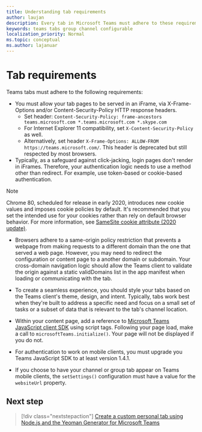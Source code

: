 ```yaml
---
title: Understanding tab requirements
author: laujan
description: Every tab in Microsoft Teams must adhere to these requirements.
keywords: teams tabs group channel configurable
localization_priority: Normal
ms.topic: conceptual
ms.author: lajanuar
---
```

# Tab requirements

Teams tabs must adhere to the following requirements:

* You must allow your tab pages to be served in an iFrame, via X-Frame-Options and/or Content-Security-Policy HTTP response headers.
  * Set header: `Content-Security-Policy: frame-ancestors teams.microsoft.com *.teams.microsoft.com *.skype.com`
  * For Internet Explorer 11 compatibility, set `X-Content-Security-Policy` as well.
  * Alternatively, set header `X-Frame-Options: ALLOW-FROM https://teams.microsoft.com/`. This header is deprecated but still respected by most browsers.
* Typically, as a safeguard against click-jacking, login pages don't render in iFrames. Therefore, your authentication logic needs to use a method other than redirect. For example, use token-based or cookie-based authentication.

> [!NOTE]
> Chrome 80, scheduled for release in early 2020, introduces new cookie values and imposes cookie policies by default. It's recommended that you set the intended use for your cookies rather than rely on default browser behavior. For more information, see [SameSite cookie attribute (2020 update)](../../resources/samesite-cookie-update.md).

* Browsers adhere to a same-origin policy restriction that prevents a webpage from making requests to a different domain than the one that served a web page. However, you may need to redirect the configuration or content page to a another domain or subdomain. Your cross-domain navigation logic should allow the Teams client to validate the origin against a static validDomains list in the app manifest when loading or communicating with the tab.

* To create a seamless experience, you should style your tabs based on the Teams client's theme, design, and intent. Typically, tabs work best when they're built to address a specific need and focus on a small set of tasks or a subset of data that is relevant to the tab's channel location.

* Within your content page, add a reference to [Microsoft Teams JavaScript client SDK](/javascript/api/overview/msteams-client) using script tags. Following your page load, make a call to `microsoftTeams.initialize()`. Your page will not be displayed if you do not.

* For authentication to work on mobile clients, you must upgrade you Teams JavaScript SDK to at least version 1.4.1.

* If you choose to have your channel or group tab appear on Teams mobile clients, the `setSettings()` configuration must have a value for the `websiteUrl` property.

## Next step

> [!div class="nextstepaction"]
> [Create a custom personal tab using Node.js and the Yeoman Generator for Microsoft Teams](~/tabs/quickstarts/create-personal-tab-node-yeoman.md)
